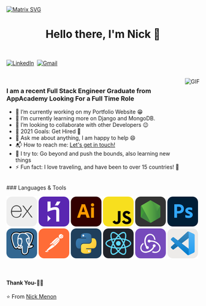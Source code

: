   [![Matrix SVG](https://raw.githubusercontent.com/rodrigograca31/rodrigograca31/master/matrix.svg)](https://www.youtube.com/watch?v=SDkAGkd4NLc) 
<p>
  <h1 align="center"><b>Hello there, I'm Nick 👋</b></h1>
</p>

<p align="center">
<br>

<a href="https://www.linkedin.com/in/nickmenon/"><img src="https://img.shields.io/badge/linkedin-%230077B5.svg?&style=for-the-badge&logo=linkedin&logoColor=white" alt="LinkedIn" /></a>&nbsp;
<a href="mailto:nikhilmenon1234@gmail.com?subject=Hola%20Nick"><img src="https://img.shields.io/badge/gmail-%23D14836.svg?&style=for-the-badge&logo=gmail&logoColor=white" alt="Gmail"/></a>&nbsp;
</p>

<br>

<img align="right" height="270px" alt="GIF" src="https://i.pinimg.com/originals/e4/26/70/e426702edf874b181aced1e2fa5c6cde.gif" />

### I am a recent Full Stack Engineer Graduate from AppAcademy Looking For a Full Time Role
- 🔭 I’m currently working on my Portfolio Website :grin:
- 🌱 I’m currently learning more on Django and MongoDB.
- 👯 I’m looking to collaborate with other Developers :wink:
- 🥅 2021 Goals: Get Hired :raised_hands:
- 💬 Ask me about anything, I am happy to help :smile:
- 📬 How to reach me: [Let's get in touch!][linkedin]
- 🧗 I try to: Go beyond and push the bounds, also learning new things
- ⚡ Fun fact: I love traveling, and have been to over 15 countries! :raised_hands:

<br>
### Languages & Tools

![expressjs](https://github.com/harshcut/harshcut/blob/master/static/expressjs.svg) ![heroku](https://github.com/harshcut/harshcut/blob/master/static/heroku.svg) ![illustrator](https://github.com/harshcut/harshcut/blob/master/static/illustrator.svg) ![javascript](https://github.com/harshcut/harshcut/blob/master/static/javascript.svg) ![nodejs](https://github.com/harshcut/harshcut/blob/master/static/nodejs.svg) ![photoshop](https://github.com/harshcut/harshcut/blob/master/static/photshop.svg) ![postgresql](https://github.com/harshcut/harshcut/blob/master/static/postgresql.svg) ![postman](https://github.com/harshcut/harshcut/blob/master/static/postman.svg) ![python](https://github.com/harshcut/harshcut/blob/master/static/python.svg) ![react](https://github.com/harshcut/harshcut/blob/master/static/react.svg) ![redux](https://github.com/harshcut/harshcut/blob/master/static/redux.svg) ![vscode](https://github.com/harshcut/harshcut/blob/master/static/vscode.svg)

<br>

#### Thank You-🙏🏼

⭐️ From [Nick Menon](https://github.com/nikhilmenon2)

[AngelList]: https://angel.co/u/nickmenon
[Linkedin]:https://www.linkedin.com/in/nickmenon
